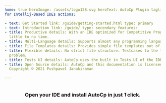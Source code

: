 ```yaml
---
home: true heroImage: /assets/logo128.svg heroText: AutoCp Plugin tagline: Open Source Competitive Programming Plugin
for Intellij-Based IDEs actions:

- text: Get Started link: /guide/getting-started.html type: primary
- text: Introduction link: /guide/ type: secondary features:
- title: Productive details: With an IDE optimized for Competitive Programming, you can start coding your solutions in
  little to no time.
- title: Multi-Language details: Supports almost any programming language, build tool and Intellij-Based IDE.
- title: File Templates details: Provides simple file templates out of the box which can be customized to your liking.
- title: Flexible details: No strict file structure. Testcases to the time constraints are customizable for each
  problem.
- title: Tests UI details: AutoCp uses the built in Tests UI of the IDE to display results.
- title: Open Source details: AutoCp and this documentation is licensed under MIT license. footer: MIT Licensed |
  Copyright © 2021 Pushpavel Janakiraman

---
```


<div style="display:flex;justify-content:center;align-items:center;flex-direction:column;">

### Open your IDE and install AutoCp in just _1_ click.

<InstallButton style="padding-bottom: 32px"/>

</div>

